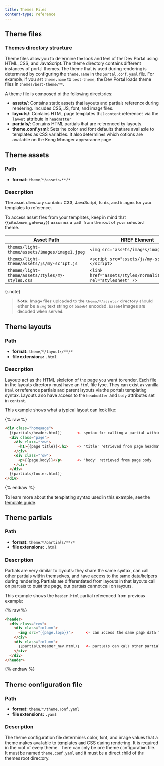 ```yaml
---
title: Themes Files
content-type: reference
---
```


## Theme files
### Themes directory structure
Theme files allow you to determine the look and feel of the Dev Portal using HTML, CSS, and JavaScript. The theme directory contains different instances of portal themes. The theme that is used during rendering is determined by configuring the `theme.name` in the `portal.conf.yaml` file. For example, if you set `theme.name` to `best-theme`, the Dev Portal loads theme files in `themes/best-theme/**`.

A theme file is composed of the following directories:
- **assets/**: Contains static assets that layouts and partials reference during rendering. Includes CSS, JS, font, and image files.
- **layouts/**: Contains HTML page templates that `content` references via the `layout` attribute in `headmatter`
- **partials/**: Contains HTML partials that are referenced by layouts.
- **theme.conf.yaml**: Sets the color and font defaults that are available to templates as CSS variables. It also determines which options are available on the Kong Manager appearance page.

## Theme assets

### Path
- **format:** `theme/*/assets/**/*`

### Description
The asset directory contains CSS, JavaScript, fonts, and images for your templates to reference.

To access asset files from your templates, keep in mind that {{site.base_gateway}} assumes a path from the root of your selected theme.

| Asset Path | HREF Element |
|--------------------------|---------------------------|
| `themes/light-theme/assets/images/image1.jpeg` | `<img src="assets/images/image1">` |
| `themes/light-theme/assets/js/my-script.js` | `<script src="assets/js/my-script.js"></script>` |
| `themes/light-theme/assets/styles/my-styles.css` | `<link href="assets/styles/normalize.min.css" rel="stylesheet" />` |

{:.note}
> **Note:** Image files uploaded to the `theme/*/assets/` directory should either be a `svg` text string or `base64` encoded. `base64` images are decoded when served.

## Theme layouts

### Path
- **format:** `theme/*/layouts/**/*`
- **file extensions:** `.html`

### Description
Layouts act as the HTML skeleton of the page you want to render. Each file in the layouts directory must have an `html` file type. They can exist as vanilla `html` or reference partials and parent layouts via the portals templating syntax. Layouts also have access to the `headmatter` and `body` attributes set in `content`.

This example shows what a typical layout can look like:

{% raw %}
```html
<div class="homepage">
  {(partials/header.html)}       <- syntax for calling a partial within a template
  <div class="page">
    <div class="row">
      <h1>{{page.title}}</h1>    <- 'title' retrieved from page headmatter
    </div>
    <div class="row">
      <p>{{page.body}}</p>       <- 'body' retrieved from page body
    </div>
  </div>
  {(partials/footer.html)}
</div>
```
{% endraw %}

To learn more about the templating syntax used in this example, see the [template guide](/gateway/{{page.kong_version}}/kong-enterprise/dev-portal/working-with-templates/).

## Theme partials

### Path
- **format:** `theme/*/partials/**/*`
- **file extensions:** `.html`

### Description
Partials are very similar to layouts: they share the same syntax, can call other partials within themselves, and have access to the same data/helpers during rendering. Partials are differentiated from layouts in that layouts call on partials to build the page, but partials cannot call on layouts.

This example shows the `header.html` partial referenced from previous example:

{% raw %}
```html
<header>
  <div class="row">
    <div class="column">
      <img src="{{page.logo}}">      <- can access the same page data the parent layout
    </div>
    <div class="column">
      {(partials/header_nav.html)}   <- partials can call other partials
    </div>
  </div>
</header>
```
{% endraw %}

## Theme configuration file

### Path
- **format:** `theme/*/theme.conf.yaml`
- **file extensions:** `.yaml`

### Description
The theme configuration file determines color, font, and image values that a theme makes available to templates and CSS during rendering. It is required in the root of every theme. There can only be one theme configuration file. It must be named `theme.conf.yaml` and it must be a direct child of the themes root directory.
